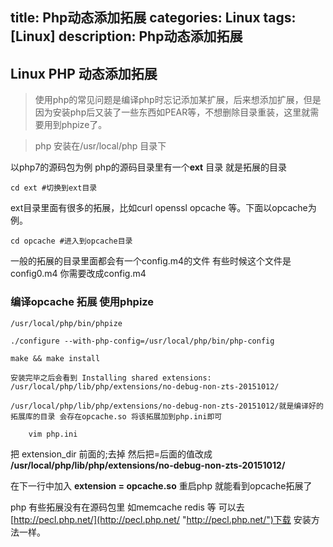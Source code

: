 title: Php动态添加拓展
categories: Linux
tags: [Linux]
description: Php动态添加拓展
---

## Linux PHP 动态添加拓展

> 使用php的常见问题是编译php时忘记添加某扩展，后来想添加扩展，但是因为安装php后又装了一些东西如PEAR等，不想删除目录重装，这里就需要用到phpize了。

<!--more-->

> php 安装在/usr/local/php 目录下

以php7的源码包为例 php的源码目录里有一个**ext** 目录 就是拓展的目录

	cd ext #切换到ext目录

ext目录里面有很多的拓展，比如curl openssl opcache 等。下面以opcache为例。

	cd opcache #进入到opcache目录

一般的拓展的目录里面都会有一个config.m4的文件  有些时候这个文件是config0.m4  你需要改成config.m4

	
### 编译opcache 拓展 使用phpize

	/usr/local/php/bin/phpize 

	./configure --with-php-config=/usr/local/php/bin/php-config
	
	make && make install 

	安装完毕之后会看到 Installing shared extensions:     /usr/local/php/lib/php/extensions/no-debug-non-zts-20151012/

	/usr/local/php/lib/php/extensions/no-debug-non-zts-20151012/就是编译好的拓展库的目录 会存在opcache.so 将该拓展加到php.ini即可

		vim php.ini

把 extension_dir 前面的;去掉 然后把=后面的值改成 **/usr/local/php/lib/php/extensions/no-debug-non-zts-20151012/**

在下一行中加入 **extension = opcache.so**  重启php 就能看到opcache拓展了


php 有些拓展没有在源码包里 如memcache redis 等 可以去[http://pecl.php.net/](http://pecl.php.net/ "http://pecl.php.net/")下载 安装方法一样。